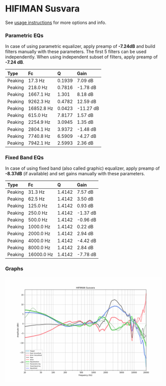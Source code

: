 # HIFIMAN Susvara
See [usage instructions](https://github.com/jaakkopasanen/AutoEq#usage) for more options and info.

### Parametric EQs
In case of using parametric equalizer, apply preamp of **-7.24dB** and build filters manually
with these parameters. The first 5 filters can be used independently.
When using independent subset of filters, apply preamp of **-7.24 dB**.

| Type    | Fc         |      Q | Gain      |
|:--------|:-----------|:-------|:----------|
| Peaking | 17.3 Hz    | 0.1939 | 7.09 dB   |
| Peaking | 218.0 Hz   | 0.7816 | -1.78 dB  |
| Peaking | 1667.1 Hz  | 1.301  | 8.18 dB   |
| Peaking | 9262.3 Hz  | 0.4782 | 12.59 dB  |
| Peaking | 16852.8 Hz | 0.0423 | -11.27 dB |
| Peaking | 615.0 Hz   | 7.8177 | 1.57 dB   |
| Peaking | 2254.9 Hz  | 3.0945 | 1.35 dB   |
| Peaking | 2804.1 Hz  | 3.9372 | -1.48 dB  |
| Peaking | 7740.8 Hz  | 6.5909 | -4.27 dB  |
| Peaking | 7942.1 Hz  | 2.5993 | 2.36 dB   |

### Fixed Band EQs
In case of using fixed band (also called graphic) equalizer, apply preamp of **-8.37dB**
(if available) and set gains manually with these parameters.

| Type    | Fc         |      Q | Gain     |
|:--------|:-----------|:-------|:---------|
| Peaking | 31.3 Hz    | 1.4142 | 7.57 dB  |
| Peaking | 62.5 Hz    | 1.4142 | 3.50 dB  |
| Peaking | 125.0 Hz   | 1.4142 | 0.93 dB  |
| Peaking | 250.0 Hz   | 1.4142 | -1.37 dB |
| Peaking | 500.0 Hz   | 1.4142 | -0.96 dB |
| Peaking | 1000.0 Hz  | 1.4142 | 0.22 dB  |
| Peaking | 2000.0 Hz  | 1.4142 | 2.94 dB  |
| Peaking | 4000.0 Hz  | 1.4142 | -4.42 dB |
| Peaking | 8000.0 Hz  | 1.4142 | 2.84 dB  |
| Peaking | 16000.0 Hz | 1.4142 | -7.78 dB |

### Graphs
![](./HIFIMAN%20Susvara.png)